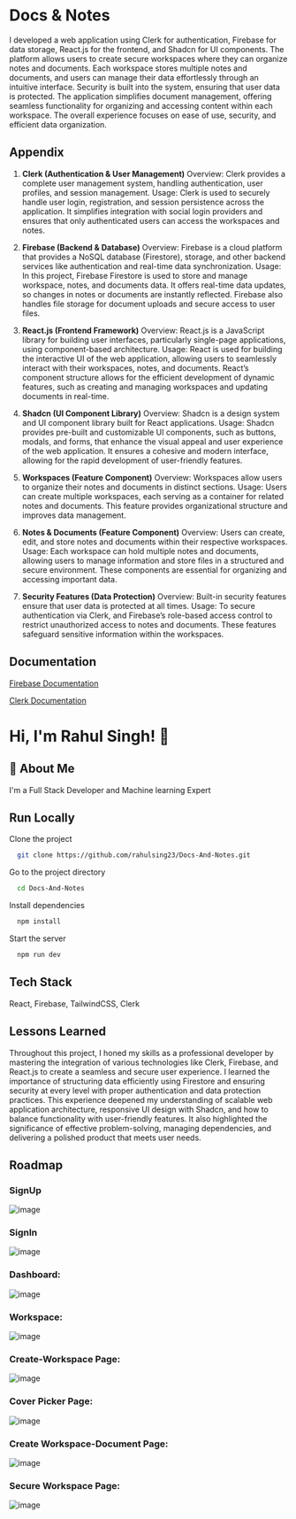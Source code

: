 
# Docs & Notes

I developed a web application using Clerk for authentication, Firebase for data storage, React.js for the frontend, and Shadcn for UI components. The platform allows users to create secure workspaces where they can organize notes and documents. Each workspace stores multiple notes and documents, and users can manage their data effortlessly through an intuitive interface. Security is built into the system, ensuring that user data is protected. The application simplifies document management, offering seamless functionality for organizing and accessing content within each workspace. The overall experience focuses on ease of use, security, and efficient data organization.


## Appendix

1. **Clerk (Authentication & User Management)**
Overview: Clerk provides a complete user management system, handling authentication, user profiles, and session management.
Usage: Clerk is used to securely handle user login, registration, and session persistence across the application. It simplifies integration with social login providers and ensures that only authenticated users can access the workspaces and notes.

3. **Firebase (Backend & Database)**
Overview: Firebase is a cloud platform that provides a NoSQL database (Firestore), storage, and other backend services like authentication and real-time data synchronization.
Usage: In this project, Firebase Firestore is used to store and manage workspace, notes, and documents data. It offers real-time data updates, so changes in notes or documents are instantly reflected. Firebase also handles file storage for document uploads and secure access to user files.

4. **React.js (Frontend Framework)**
Overview: React.js is a JavaScript library for building user interfaces, particularly single-page applications, using component-based architecture.
Usage: React is used for building the interactive UI of the web application, allowing users to seamlessly interact with their workspaces, notes, and documents. React’s component structure allows for the efficient development of dynamic features, such as creating and managing workspaces and updating documents in real-time.

5. **Shadcn (UI Component Library)**
Overview: Shadcn is a design system and UI component library built for React applications.
Usage: Shadcn provides pre-built and customizable UI components, such as buttons, modals, and forms, that enhance the visual appeal and user experience of the web application. It ensures a cohesive and modern interface, allowing for the rapid development of user-friendly features.

6. **Workspaces (Feature Component)**
Overview: Workspaces allow users to organize their notes and documents in distinct sections.
Usage: Users can create multiple workspaces, each serving as a container for related notes and documents. This feature provides organizational structure and improves data management.

7. **Notes & Documents (Feature Component)**
Overview: Users can create, edit, and store notes and documents within their respective workspaces.
Usage: Each workspace can hold multiple notes and documents, allowing users to manage information and store files in a structured and secure environment. These components are essential for organizing and accessing important data.

7. **Security Features (Data Protection)**
Overview: Built-in security features ensure that user data is protected at all times.
Usage: To secure authentication via Clerk, and Firebase’s role-based access control to restrict unauthorized access to notes and documents. These features safeguard sensitive information within the workspaces.


## Documentation

[Firebase Documentation](https://firebase.google.com/docs/auth)

[Clerk Documentation](https://clerk.com/docs/quickstarts/react)


# Hi, I'm Rahul Singh! 👋


## 🚀 About Me
I'm a Full Stack Developer and Machine learning Expert


## Run Locally

Clone the project

```bash
  git clone https://github.com/rahulsing23/Docs-And-Notes.git
```

Go to the project directory

```bash
  cd Docs-And-Notes
```

Install dependencies

```bash
  npm install
```

Start the server

```bash
  npm run dev
```


## Tech Stack

React, Firebase, TailwindCSS, Clerk



## Lessons Learned

Throughout this project, I honed my skills as a professional developer by mastering the integration of various technologies like Clerk, Firebase, and React.js to create a seamless and secure user experience. I learned the importance of structuring data efficiently using Firestore and ensuring security at every level with proper authentication and data protection practices. This experience deepened my understanding of scalable web application architecture, responsive UI design with Shadcn, and how to balance functionality with user-friendly features. It also highlighted the significance of effective problem-solving, managing dependencies, and delivering a polished product that meets user needs.


## Roadmap

### SignUp
![image](https://github.com/user-attachments/assets/e2d14732-c49f-45e1-b38f-6c84b9d6c466)

### SignIn
![image](https://github.com/user-attachments/assets/3e5f6d00-58b9-4c3d-b576-1795c235cfed)

### Dashboard:
![image](https://github.com/user-attachments/assets/ce39ef5e-685b-4281-aae4-8d1807f7998f)

### Workspace:
![image](https://github.com/user-attachments/assets/aaece706-023e-4d02-8834-c26d80d17de0)

### Create-Workspace Page:
![image](https://github.com/user-attachments/assets/b5d2a835-5a53-4f22-8f45-5ad0470d4ded)

### Cover Picker Page:
![image](https://github.com/user-attachments/assets/0ff63f81-0433-4d81-be9d-fb9df95647be)

### Create Workspace-Document Page:
![image](https://github.com/user-attachments/assets/9bdc02c3-c066-4e9b-a345-b492ed1c2fc8)

### Secure Workspace Page:
![image](https://github.com/user-attachments/assets/33771be4-2f59-4d0f-b6ae-7ae54d6a7ccc)
